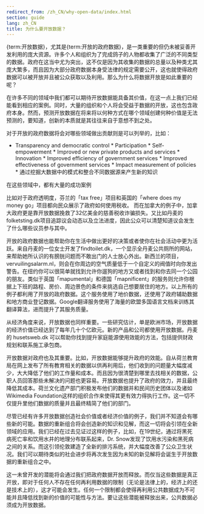```yaml
---
redirect_from: /zh_CN/why-open-data/index.html
section: guide
lang: zh_CN
title: 为什么要开放数据？
---
```


{term:开放数据}，尤其是{term:开放的政府数据}，是一类重要的但仍未被妥善开发利用的庞大资源。许多个人和组织为了完成鸽子的人物都收集了广泛的不同类型的数据。政府在这当中尤为突出，这不仅是因为其收集的数据的总量以及种类尤其庞大繁多，而且因为大部分政府数据本身受法律的规定需要公开，这也就使得政府数据可以被开放并且被公众获取以及利用。那么为什么将数据开放是如此重要的呢？

在许多不同的领域中我们都可以期待开放数据能具备其价值，在这一点上我们已经能看到相应的案例。同时，大量的组织和个人将会受益于数据的开放，这也包含政府本身。然而，预测开放数据在将来将以何种方式在哪个领域创建何种价值是无法预测的，要知道，创新的本质就是其往往来自于意想不到之处。

对于开放的政府数据将会对哪些领域做出贡献则是可以列举的，比如：

-   Transparency and democratic control \* Participation \* Self-empowerment \* Improved or new private products and services \* Innovation \* Improved efficiency of government services \* Improved effectiveness of government services \* Impact measurement of policies \* 通过挖掘大数据中的模式和整合不同数据源来产生新的知识

在这些领域中，都有大量的成功案例

比如对于政府透明度，芬兰的「tax free」项目和英国的「where does my money go」项目都向民众展示了政府如何使用税收。 而在加拿大的例子中，加拿大政府更是靠开放数据挽救了32亿美金的慈善税收诈骗损失。又比如丹麦的folketsting.dk项目追踪议会动态以及立法进度，因此公众可以清楚知道议会发生了什么哪些议员参与其中。

开放的政府数据也能帮助你在生活中做出更好的决策或者使你在社会活动中更为活跃。来自丹麦的一位女士开发了findtoilet.dk，一个显示全丹麦公共厕所的网站，来帮助她所认识的有膀胱问题而不敢出门的人士放心外出。新西兰的项目，vervuilingsalarm.nl，则会在你周边的空气质量低于一个自定义的阀值时向你发出警告。在纽约你可以很简单就找到允许你遛狗的地方又或者找到和你去同一个公园的朋友。类似于英国「mapumental」和德国「mapnificent」的服务则允许你根据上下班的路程、房价、周边景色的条件来挑选自己想要居住的地方。以上所有的例子都利用了开放的政府数据。这个服务使用了地价数据，还使用了政府辅助数据和地方商业登记数据。Google翻译服务使用了海量的欧盟多国语言文档来训练其翻译算法，进而提升了其服务质量。

从经济角度来说，开放数据也同样重要。一些研究估计，单是欧洲市场，开放数据的经济价值已经达到了每年几十个亿欧元。新的产品和公司都使用开放数据。丹麦的 husetsweb.dk 可以帮助你找到提升家庭能源使用效能的方法，包括提供财政规划和联系施工承包商。

开放数据对政府也及其重要。比如，开放数据能够提升政府的效能。自从荷兰教育局在网上发布了所有教育相关的数据以供再利用后，他们收到的问题量大幅度减少，大大降低了他们的工作量和成本。而且因为很清楚到哪里去找相关的数据，公职人员回答那些未解决的问题也更容易。开放数据也提升了政府的效力，并且最终降低其成本。荷兰文化遗产部门积极发布他们的数据并和民间历史团体以及诸如Wikimedia Foundation这样的组织合作来使得其更有效力得执行工作。这一切不仅提升里他们数据的质量并且最终精简了他们的部门。

尽管已经有许多开放数据创造社会价值或者经济价值的例子，我们并不知道会有哪些新的可能。数据的重新组合将会创造新的知识和见解，而这一切将会引领在全新领域的应用。我们已经在过去见证过这样的例子，比如，在19世纪，通过将黑死病死亡率和饮用水井的地理分布联系起来，Dr. Snow发现了饮用水污染和黑死病之间的关系。而这引领伦敦建造了全新的排污系统，并大幅度改善了公众卫生状况。我们可以期待类似的社会进步将再次发生因为未知的新见解将会诞生于开放数据的重新组合之中。

这一未曾开发的潜能将会通过我们把政府数据开放而释放。而仅当这些数据是真正开放，即对于任何人不存在任何再利用数据的限制（无论是法律上的，经济上的还是技术上的），这才可能会发生。任何一个限制都会使得再利用公共数据成为不可能并且降低找到新的价值的可能性与方法。要让这些潜能被释放出来，公共数据必须成为开放数据。